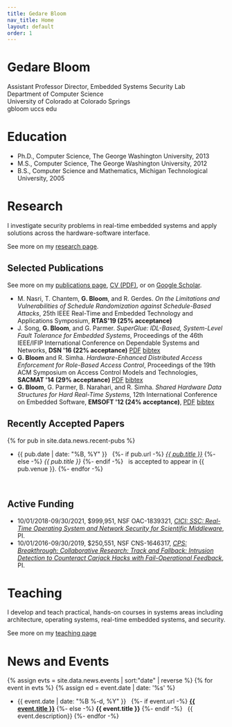 ```yaml
---
title: Gedare Bloom
nav_title: Home
layout: default
order: 1
---
```


# Gedare Bloom

Assistant Professor 
Director, Embedded Systems Security Lab  
Department of Computer Science  
University of Colorado at Colorado Springs  
gbloom uccs edu 

# Education

* Ph.D., Computer Science, The George Washington University, 2013
* M.S., Computer Science, The George Washington University, 2012
* B.S., Computer Science and Mathematics, Michigan Technological University, 2005

# Research

I investigate security problems in real-time embedded systems
and apply solutions across the hardware-software interface.

See more on my [research page](./research.html).

## Selected Publications

See more on my [publications page](./publications.html),
[CV (PDF)](./vitae-gedare.pdf), or on
[Google Scholar](https://scholar.google.com/citations?user=8ZBnSl4AAAAJ").
* M. Nasri, T. Chantem, **G. Bloom**, and R. Gerdes.
  *On the Limitations and Vulnerabilities of Schedule Randomization against Schedule-Based Attacks*,
  25th IEEE Real-Time and Embedded Technology and Applications Symposium,
  **RTAS'19 (25% acceptance)**
* J. Song, **G. Bloom**, and G. Parmer.
  *SuperGlue: IDL-Based, System-Level Fault Tolerance for Embedded Systems*,
  Proceedings of the 46th IEEE/IFIP International Conference on Dependable Systems and Networks,
  **DSN '16 (22% acceptance)**
  [PDF](./pdf/SonBlo16A.pdf)
  [bibtex](./bib/SonBlo16A.bib)
* **G. Bloom** and R. Simha.
  *Hardware-Enhanced Distributed Access Enforcement for Role-Based Access Control*,
  Proceedings of the 19th ACM Symposium on Access Control Models and Technologies, **SACMAT '14 (29% acceptance)**
  [PDF](./pdf/BloSim14A.pdf)
  [bibtex](./bib/BloSim14A.bib)
* **G. Bloom**, G. Parmer, B. Narahari, and R. Simha.
  *Shared Hardware Data Structures for Hard Real-Time Systems*,
  12th International Conference on Embedded Software, **EMSOFT '12 (24% acceptance)**,
  [PDF](./pdf/BloPar12A.pdf)
  [bibtex](./bib/BloPar12A.bib)

## Recently Accepted Papers
{% for pub in site.data.news.recent-pubs %}
* {{ pub.date | date: "%B, %Y" }} &nbsp; 
{%- if pub.url -%} [*{{ pub.title }}*]({{pub.url}})
{%- else -%} *{{ pub.title }}* {%- endif -%}
&nbsp; is accepted to appear in {{ pub.venue }}.
{%- endfor -%}
<br />

## Active Funding
* 10/01/2018-09/30/2021, $999,951, NSF OAC-1839321,
  *[CICI: SSC: Real-Time Operating System and Network Security for
  Scientific Middleware](https://www.nsf.gov/awardsearch/showAward?AWD_ID=1839321)*,
  PI.
* 10/01/2016-09/30/2019, $250,551, NSF CNS-1646317,
  *[CPS: Breakthrough: Collaborative Research: Track and Fallback:
  Intrusion Detection to Counteract Carjack Hacks with Fail-Operational
  Feedback](https://www.nsf.gov/awardsearch/showAward?AWD_ID=1646317)*,
  PI.

# Teaching

I develop and teach practical, hands-on courses in systems areas including
architecture, operating systems, real-time embedded systems, and security.

See more on my [teaching page](./teaching.html)

# News and Events

{% assign evts = site.data.news.events | sort:"date" | reverse %} 
{% for event in evts %}
{% assign ed = event.date | date: '%s' %}
* {{ event.date | date: "%B %-d, %Y" }} &nbsp; 
{%- if event.url -%} [**{{ event.title }}**]({{event.url}})
{%- else -%} **{{ event.title }}** {%- endif -%}
&nbsp; {{ event.description}}
{%- endfor -%}

